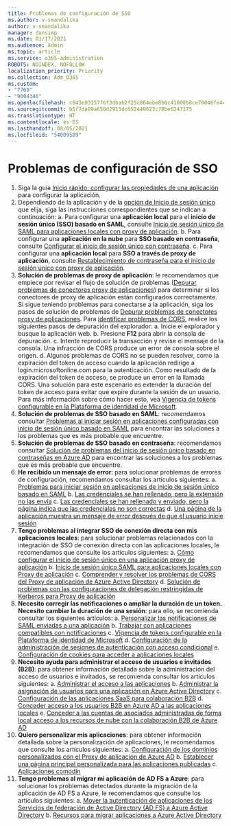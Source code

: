 ```yaml
---
title: Problemas de configuración de SSO
ms.author: v-smandalika
author: v-smandalika
manager: dansimp
ms.date: 01/17/2021
ms.audience: Admin
ms.topic: article
ms.service: o365-administration
ROBOTS: NOINDEX, NOFOLLOW
localization_priority: Priority
ms.collection: Adm_O365
ms.custom:
- "7760"
- "9004346"
ms.openlocfilehash: c843e9315776f3dbab2f25c864ebe8b0c41000b8ce70046fe4eb386fce143635
ms.sourcegitcommit: b5f7da89a650d2915dc652449623c78be6247175
ms.translationtype: HT
ms.contentlocale: es-ES
ms.lasthandoff: 08/05/2021
ms.locfileid: "54009589"
---
```

# <a name="sso-configuration-issues"></a>Problemas de configuración de SSO

1. Siga la guía [Inicio rápido: configurar las propiedades de una aplicación](https://docs.microsoft.com/azure/active-directory/manage-apps/add-application-portal-configure) para configurar la aplicación.
2. Dependiendo de la aplicación y de la [opción de Inicio de sesión único](https://docs.microsoft.com/azure/active-directory/manage-apps/sso-options) que elija, siga las instrucciones correspondientes que se indican a continuación: a. Para configurar una **aplicación local** para el **inicio de sesión único (SSO) basado en SAML**, consulte [Inicio de sesión único de SAML para aplicaciones locales con proxy de aplicación](https://docs.microsoft.com/azure/active-directory/manage-apps/application-proxy-configure-single-sign-on-on-premises-apps).
    b. Para configurar una **aplicación en la nube** para **SSO basado en contraseña**, consulte [Configurar el inicio de sesión único con contraseña](https://docs.microsoft.com/azure/active-directory/manage-apps/configure-password-single-sign-on-non-gallery-applications).
    c. Para configurar una **aplicación local** para **SSO a través de proxy de aplicación**, consulte [Restablecimiento de contraseña para el inicio de sesión único con proxy de aplicación](https://docs.microsoft.com/azure/active-directory/manage-apps/application-proxy-configure-single-sign-on-password-vaulting).
3. **Solución de problemas de proxy de aplicación**: le recomendamos que empiece por revisar el flujo de solución de problemas ([Depurar problemas de conectores proxy de aplicaciones](https://docs.microsoft.com/azure/active-directory/manage-apps/application-proxy-debug-connectors)) para determinar si los conectores de proxy de aplicación están configurados correctamente. Si sigue teniendo problemas para conectarse a la aplicación, siga los pasos de solución de problemas de [Depurar problemas de conectores proxy de aplicaciones](https://docs.microsoft.com/azure/active-directory/manage-apps/application-proxy-debug-apps). Para [identificar problemas de CORS](https://docs.microsoft.com/azure/active-directory/manage-apps/application-proxy-understand-cors-issues#understand-and-identify-cors-issues), realice los siguientes pasos de depuración del explorador: a. Inicie el explorador y busque la aplicación web.
    b. Presione **F12** para abrir la consola de depuración.
    c. Intente reproducir la transacción y revise el mensaje de la consola. Una infracción de CORS produce un error de consola sobre el origen.
    d. Algunos problemas de CORS no se pueden resolver, como la expiración del token de acceso cuando la aplicación redirige a login.microsoftonline.com para la autenticación. Como resultado de la expiración del token de acceso, se produce un error en la llamada CORS. Una solución para este escenario es extender la duración del token de acceso para evitar que expire durante la sesión de un usuario. Para más información sobre cómo hacer esto, vea [Vigencia de tokens configurable en la Plataforma de identidad de Microsoft](https://docs.microsoft.com/azure/active-directory/develop/active-directory-configurable-token-lifetimes).
4. **Solución de problemas de SSO basado en SAML**: recomendamos consultar [Problemas al iniciar sesión en aplicaciones configuradas con inicio de sesión único basado en SAML](https://docs.microsoft.com/azure/active-directory/manage-apps/application-sign-in-problem-federated-sso-gallery) para encontrar las soluciones a los problemas que es más probable que encuentre.
5. **Solución de problemas de SSO basado en contraseña**: recomendamos consultar [Solución de problemas del inicio de sesión único basado en contraseñas en Azure AD](https://docs.microsoft.com/azure/active-directory/manage-apps/troubleshoot-password-based-sso) para encontrar las soluciones a los problemas que es más probable que encuentre.
6. **He recibido un mensaje de error**: para solucionar problemas de errores de configuración, recomendamos consultar los artículos siguientes: a. [Problemas para iniciar sesión en aplicaciones de inicio de sesión único basado en SAML](https://docs.microsoft.com/azure/active-directory/manage-apps/application-sign-in-problem-federated-sso-gallery) b. [Las credenciales se han rellenado, pero la extensión no las envía](https://docs.microsoft.com/azure/active-directory/manage-apps/troubleshoot-password-based-sso#credentials-are-filled-in-but-the-extension-does-not-submit-them) c. [Las credenciales se han rellenado y enviado, pero la página indica que las credenciales no son correctas](https://docs.microsoft.com/azure/active-directory/manage-apps/troubleshoot-password-based-sso) d. [Una página de la aplicación muestra un mensaje de error después de que el usuario inicie sesión](https://docs.microsoft.com/azure/active-directory/manage-apps/application-sign-in-problem-application-error)
7. **Tengo problemas al integrar SSO de conexión directa con mis aplicaciones locales**: para solucionar problemas relacionados con la integración de SSO de conexión directa con las aplicaciones locales, le recomendamos que consulte los artículos siguientes: a. [Cómo configurar el inicio de sesión único en una aplicación proxy de aplicación](https://docs.microsoft.com/azure/active-directory/manage-apps/application-proxy-config-sso-how-to) b. [Inicio de sesión único SAML para aplicaciones locales con Proxy de aplicación](https://docs.microsoft.com/azure/active-directory/manage-apps/application-proxy-configure-single-sign-on-on-premises-apps) c. [Comprender y resolver los problemas de CORS del Proxy de aplicación de Azure Active Directory](https://docs.microsoft.com/azure/active-directory/manage-apps/application-proxy-understand-cors-issues#solutions-for-application-proxy-cors-issues) d. [Solución de problemas con las configuraciones de delegación restringidas de Kerberos para Proxy de aplicación](https://docs.microsoft.com/azure/active-directory/manage-apps/application-proxy-back-end-kerberos-constrained-delegation-how-to)
8. **Necesito corregir las notificaciones o ampliar la duración de un token. Necesito cambiar la duración de una sesión**: para ello, se recomienda consultar los siguientes artículos: a. [Personalizar las notificaciones de SAML enviadas a una aplicación](https://docs.microsoft.com/azure/active-directory/develop/active-directory-claims-mapping) b. [Trabajar con aplicaciones compatibles con notificaciones](https://docs.microsoft.com/azure/active-directory/manage-apps/application-proxy-configure-for-claims-aware-applications) c. [Vigencia de tokens configurable en la Plataforma de identidad de Microsoft](https://docs.microsoft.com/azure/active-directory/develop/active-directory-configurable-token-lifetimes) d. [Configuración de la administración de sesiones de autenticación con acceso condicional](https://docs.microsoft.com/azure/active-directory/conditional-access/howto-conditional-access-session-lifetime) e. [Configuración de cookies para acceder a aplicaciones locales](https://docs.microsoft.com/azure/active-directory/manage-apps/application-proxy-configure-cookie-settings)
9. **Necesito ayuda para administrar el acceso de usuarios e invitados (B2B)**: para obtener información detallada sobre la administración del acceso de usuarios e invitados, se recomienda consultar los artículos siguientes: a. [Administrar el acceso a las aplicaciones](https://docs.microsoft.com/azure/active-directory/manage-apps/what-is-access-management) b. [Administrar la asignación de usuarios para una aplicación en Azure Active Directory](https://docs.microsoft.com/azure/active-directory/manage-apps/assign-user-or-group-access-portal) c. [Configuración de las aplicaciones SaaS para colaboración B2B](https://docs.microsoft.com/azure/active-directory/external-identities/configure-saas-apps) d. [Conceder acceso a los usuarios B2B en Azure AD a las aplicaciones locales](https://docs.microsoft.com/azure/active-directory/external-identities/configure-saas-apps) e. [Conceder a las cuentas de asociados administradas de forma local acceso a los recursos de nube con la colaboración B2B de Azure AD](https://docs.microsoft.com/azure/active-directory/external-identities/hybrid-on-premises-to-cloud)
10. **Quiero personalizar mis aplicaciones**: para obtener información detallada sobre la personalización de aplicaciones, le recomendamos que consulte los artículos siguientes: a. [Configuración de los dominios personalizados con el Proxy de aplicación de Azure AD](https://docs.microsoft.com/azure/active-directory/manage-apps/application-proxy-configure-custom-domain) b. [Establecer una página principal personalizada para las aplicaciones publicadas](https://docs.microsoft.com/azure/active-directory/manage-apps/application-proxy-configure-custom-home-page) c. [Aplicaciones comodín](https://docs.microsoft.com/azure/active-directory/manage-apps/application-proxy-wildcard)
11. **Tengo problemas al migrar mi aplicación de AD FS a Azure**: para solucionar los problemas detectados durante la migración de la aplicación de AD FS a Azure, le recomendamos que consulte los artículos siguientes: a. [Mover la autenticación de aplicaciones de los Servicios de federación de Active Directory (AD FS) a Azure Active Directory](https://docs.microsoft.com/azure/active-directory/manage-apps/migrate-adfs-apps-to-azure) b. [Recursos para migrar aplicaciones a Azure Active Directory](https://docs.microsoft.com/azure/active-directory/manage-apps/migration-resources)

